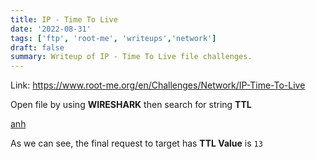 ```yaml
---
title: IP - Time To Live
date: '2022-08-31'
tags: ['ftp', 'root-me', 'writeups','network']
draft: false
summary: Writeup of IP - Time To Live file challenges.
---
```


Link: https://www.root-me.org/en/Challenges/Network/IP-Time-To-Live

Open file by using **WIRESHARK** then search for string **TTL** 

[anh](https://user-images.githubusercontent.com/61643034/187824277-bacc38a7-5306-47ba-9e6d-4e2100cb54a0.png)

As we can see, the final request to target has **TTL Value** is ```13```
